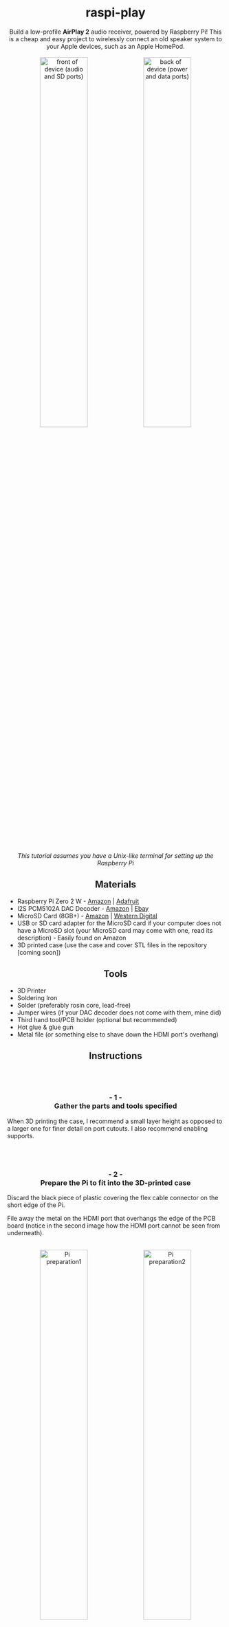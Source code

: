 <div align="center"><h1>raspi-play</h1></div>
<div align="center">Build a low-profile <b>AirPlay 2</b> audio receiver, powered by Raspberry Pi! This is a cheap and easy project to wirelessly connect an old speaker system to your Apple devices, such as an Apple HomePod.</div><br/>

<div align="center">
  <img src="./images/IMG_8580.jpeg?raw=true" alt="front of device (audio and SD ports)" width="47%" />
  <img src="./images/IMG_8579.jpeg?raw=true" alt="back of device (power and data ports)" width="47%" />
</div><br/>

<div align="center"><i>This tutorial assumes you have a Unix-like terminal for setting up the Raspberry Pi</i></div>

<div align="center"><h2>Materials</h2></div>

- Raspberry Pi Zero 2 W - [Amazon](https://a.co/d/fDa0be4) | [Adafruit](https://www.adafruit.com/product/5291)
- I2S PCM5102A DAC Decoder - [Amazon](https://a.co/d/4PBEBoA) | [Ebay](https://www.ebay.com/sch/i.html?_from=R40&_trksid=p4432023.m570.l1313&_nkw=QCCAN+Interface+I2S+PCM5102A+DAC+Decoder+GY-PCM5102+I2S+Player+Module+pHAT+Format+Board+Digital+PCM5102+Audio+Board+for+Raspberry+Pi&_sacat=0)
- MicroSD Card (8GB+) - [Amazon](https://a.co/d/fdQJwdG) | [Western Digital](www.westerndigital.com/products/memory-cards/sandisk-ultra-uhs-i-microsd)
- USB or SD card adapter for the MicroSD card if your computer does not have a MicroSD slot (your MicroSD card may come with one, read its description) - Easily found on Amazon
- 3D printed case (use the case and cover STL files in the repository [coming soon])

<div align="center"><h2>Tools</h2></div>

- 3D Printer
- Soldering Iron
- Solder (preferably rosin core, lead-free)
- Jumper wires (if your DAC decoder does not come with them, mine did)
- Third hand tool/PCB holder (optional but recommended)
- Hot glue & glue gun
- Metal file (or something else to shave down the HDMI port's overhang)

<div align="center"><h2>Instructions</h2></div>

<br/><br/>

<div align="center"><h3>- 1 -<br/>Gather the parts and tools specified</h3></div>

When 3D printing the case, I recommend a small layer height as opposed to a larger one for finer detail on port cutouts. I also recommend enabling supports.

<br/><br/>

<div align="center"><h3>- 2 -<br/>Prepare the Pi to fit into the 3D-printed case</h3></div>

Discard the black piece of plastic covering the flex cable connector on the short edge of the Pi.

File away the metal on the HDMI port that overhangs the edge of the PCB board (notice in the second image how the HDMI port cannot be seen from underneath).

<br/>

<div align="center">
  <img src="./images/IMG_8657.jpeg?raw=true" alt="Pi preparation1" width="47%" />
  <img src="./images/IMG_8658.jpeg?raw=true" alt="Pi preparation2" width="47%" />
</div><br/>

<br/><br/>

<div align="center"><h3>- 3 -<br/>Solder jumper wires to the DAC decoder</h3></div>

On the short side of the board, the pads `BCK`, `DIN`, `LCK/LRCK`, `GND`, and `VIN` need to have jumper wires soldered to them. Do NOT solder a wire to `SCK`.

Apply a small bead of solder to jump the two little pads on the front side of the board, between `SCK` and `BCK`. **NOT THE `SCK` AND `BCK` PADS THEMSELVES, but the tiny pads next to them.**

<br/>

<div align="center">
    <img src="./images/IMG_8656.jpeg?raw=true" alt="DAC connections" width="500" />
</div><br/>

<br/><br/>

<div align="center"><h3>- 4 -<br/>Solder the jumper wires from the DAC to the Pi</h3></div>

Make sure the wires go into the front component side of the Pi, otherwise the Pi will not fit into the case properly. Please use the following guide:

<table align="center">
    <head><tr>
        <th>Connection Guide</th>
        <th>GPIO Labels</th>
    </tr></thead>
    <tbody><tr>
        <td>
            <pre>DAC BOARD   &gt; Raspberry Pi Zero 2 W connector
-----------------------------------------------
SCK         &gt; Not wired (Internally generated)
BCK         &gt; PIN 12    (GPIO18)
DIN         &gt; PIN 40    (GPIO21)
LCK/LRCK    &gt; PIN 35    (GPIO19)
GND         &gt; PIN 6     (GND) Ground
VIN         &gt; PIN 2     (5V)</pre>
        </td>
        <td>
            <img src="./images/IMG_8659.jpeg?raw=true" alt="GPIO guide" width="400" />
        </td>
    </tr></tbody>
</table>

<div align="center"><h4>How mine looked after this step</h4></div>

<div align="center">
    <img src="./images/IMG_8662.jpeg?raw=true" alt="Pi connections" width="500" />
</div><br/>

<br/><br/>

<div align="center"><h3>- 5 -<br/>Flash the SD card</h3></div>

<div align="center"><i>Before permanently hot gluing the Pi and DAC into the 3D printed case, it is a good idea to make sure it all works, in case any fixes need to be made.</i></div><br/>

On your computer, plug the MicroSD card into your MicroSD reader slot or adapter.

Download the Raspberry Pi imager from the [Raspberry Pi software page](https://www.raspberrypi.com/software/).

Launch the application and grant the necessary permissions. You should see a screen for selecting a device, an operating system, and storage.

For the device, choose `RASPBERRY PI ZERO 2 W`. The operating system should be `RASPBERRY PI OS (LEGACY, 64-BIT) LITE` (this may be located in the `Raspberry Pi OS (other)` category).

Select your MicroSD card or slot name from the Storage options, mine was called "APPLE SDXC READER MEDIA".

<br/>

<div align="center">
    <img src="./images/IMG_8674.png?raw=true" alt="Raspberry Pi flash software" width="500" />
</div><br/>

Click `NEXT`. If it asks you if you would like to apply OS customization settings before it flashes the MicroSD card, I recommend setting a custom hostname, username, and password. You can do this by clicking `EDIT SETTINGS`.

<br/>

<div align="center">
    <img src="./images/IMG_8675.png?raw=true" alt="OSC edit settings" width="500" />
</div><br/>

Go to the `GENERAL` tab. The hostname is what will show up on your Apple device when connecting to the AirPlay server, I named mine "AirPlayRBP", but if you leave it as default, it will be called "raspberrypi".

<br/>

<div align="center">
    <img src="./images/IMG_8676.png?raw=true" alt="OS customization general" width="500" />
</div><br/>

Go to the `SERVICES` tab and tick the `Enable SSH` checkbox.

<br/>

<div align="center">
    <img src="./images/IMG_8677.png?raw=true" alt="OS customization services" width="500" />
</div><br/>

Click `SAVE`. Now when it asks if you would like to apply OS customization settings, click `YES`.

<br/>

<div align="center">
    <img src="./images/IMG_8678.png?raw=true" alt="OSC yes" width="500" />
</div><br/>

If it asks if you would like to prefill the WiFi password from the system keychain, click `No`. We will set this up manually.

<br/>

<div align="center">
    <img src="./images/IMG_8679.png?raw=true" alt="WiFi keychain" width="500" />
</div><br/>

When it asks if you still want to continue, click `YES`. It may take a few minutes to flash the MicroSD, and you may be prompted to authenticate your computer accessing the MicroSD card.

When the program is finished flashing the card, you can close it.

Unplug the MicroSD card from your computer and plug it back in.

<br/><br/>

<div align="center"><h3>- 6 -<br/>Configure the network settings</h3></div>

The SD card should be called `bootfs`, and navigating to it with a file explorer will reveal your Pi's boot directory.

Create a new file there called `wpa_supplicant.conf` using your preferred text editor. Open the file and paste in the template below:

<pre><code>ctrl_interface=DIR=/var/run/wpa_supplicant GROUP=netdev
update_config=1
country=&lt;YOUR COUNTRY CODE&gt;

network={
    ssid="&lt;YOUR 1ST NETWORK NAME&gt;"
    psk="&lt;YOUR 1ST NETWORK PASSWORD&gt;"
    key_mgmt=WPA-PSK
    id_str="&lt;YOUR 1ST NETWORK ID&gt;"
    priority=&lt;YOUR 1ST NETWORK PRIORITY&gt;
}

network={
    ssid="&lt;YOUR 2ND NETWORK NAME&gt;"
    psk="&lt;YOUR 2ND NETWORK PASSWORD&gt;"
    key_mgmt=WPA-PSK
    id_str="&lt;YOUR 2ND NETWORK ID&gt;"
    priority=&lt;YOUR 2ND NETWORK PRIORITY&gt;
}</code></pre>

Fill in your personalized preferences for each WiFi network you wish to add (anything with angular brackets `<...>`).

- `country`: the two-letter country code (i.e. `country=US`, `country=AU`, etc.)
- `ssid`: the case-sensitive name of the WiFi network (surrounded by double quotes)
- `psk`: the password (surrounded by double quotes
- `id_str`: a unique label to distinguish from other networks, could be anything (surrounded by double quotes)
- `priority`: a unique number to determine what order WiFi networks should connect in (integer, no quotes)

This configuration is for two WiFi networks, but a different number of networks can be configured by adding or removing `network={...}` listings.

Save and close `wpa_supplicant.conf`.

<br/>

<div align="center"><h4>Useful Network Settings Info</h4></div>

Once the Pi boots for the first time, the `wpa_supplicant.conf` file will be digested by the operating system, and it will be deleted

Don't worry! These network settings are not permanent! Here are a few ways to change them later down the line...

- **Running the `wpa_cli` command with root privileges in the Pi's terminal** (interactive way to adjust existing settings, i.e. add a new network, or change a password). Here are a few useful commands to run after opening interactive mode with `sudo wpa_cli`:
    - `list_networks` gives you networks with their ID numbers (useful in other commands)
    - `get_network <network_number> <variable_name>` gets the value of a variable from a specific network (i.e. `get_network 0 ssid`)
    - `set_network <network_id> <variable_name> <value>` sets the value of a variable of a specific network (i.e. `set_network 0 psk "S1lly_p455c0d3"`)
- **Creating a new `wpa_supplicant.conf` file in the boot directory** (overwrites the existing network settings). This is useful if you cannot SSH into the Pi for various reasons.

<br/><br/>

<div align="center"><h3>- 7 -<br/>Boot up the Pi</h3></div>

Plug the MicroUSB power cable into the outermost MicroUSB port. Two lights should turn on, a green LED on the Pi, and a red LED on the DAC. It will take several minutes for the Pi to configure itself on the first boot, so be patient.

<div align="center"><i>A good way to tell if the Pi is finished booting is if the green Pi LED is steady</i></div><br/>

Verify that the Pi is connected to your network with the following command, assuming you are using the default hostname:
```sh
ping raspberrypi.local
```
To open the Pi's terminal, you can SSH into it. The following command assumes you are using the default credentials:
```sh
ssh pi@raspberrypi.local
```
The first time you SSH into the Pi, it will ask you if you want to continue to connect. Type `yes`. It will then prompt you for a password. The default password is `raspberry`.

Next, run these commands one at a time:
```sh
sudo apt-get update
sudo apt-get upgrade
curl -sSL get.pimoroni.com/phatdac | bash
sudo apt-get install git
sudo apt-get install autoconf
```

Follow the instructions to install the following:
- [NQPTP](https://github.com/mikebrady/nqptp)
- [Shairport Sync](https://github.com/mikebrady/shairport-sync/blob/master/BUILD.md)

Note: Whenever a command starts with a `#` symbol instead of a `$`, it means to run the command with root privileges, i.e. starting with `sudo ...`.

[to be continued]

<div align="center"><h2>Resources</h2></div>
- Code to run AirPlay server: [Shairport Sync](https://github.com/mikebrady/shairport-sync)
- DAC jumper wire connections: [Kamran Sethi](https://raspberrypi.stackexchange.com/a/76264)

